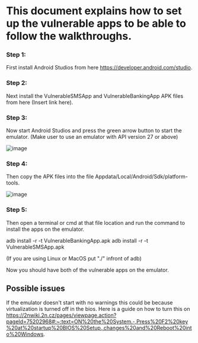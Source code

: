 # This document explains how to set up the vulnerable apps to be able to follow the walkthroughs.

### Step 1:
First install Android Studios from here https://developer.android.com/studio.


### Step 2:
Next install the VulnerableSMSApp and VulnerableBankingApp APK files from here (Insert link here).


### Step 3:
Now start Android Studios and press the green arrow button to start the emulator. (Make user to use an emulator with API version 27 or above)


![image](https://user-images.githubusercontent.com/45278231/111658585-64f5a900-8804-11eb-859b-62129339cf7a.png)


### Step 4:
Then copy the APK files into the file Appdata/Local/Android/Sdk/platform-tools.


![image](https://user-images.githubusercontent.com/45278231/111658795-95d5de00-8804-11eb-90bf-74377fdad6a2.png)


### Step 5:
Then open a terminal or cmd at that file location and run the command to install the apps on the emulator.


adb install -r -t VulnerableBankingApp.apk
adb install -r -t VulnerableSMSApp.apk


(If you are using Linux or MacOS put "./" infront of adb)


Now you should have both of the vulnerable apps on the emulator.


## Possible issues
If the emulator doesn't start with no warnings this could be because virtualization is turned off in the bios. Here is a guide on how to turn this on https://2nwiki.2n.cz/pages/viewpage.action?pageId=75202968#:~:text=ON%20the%20System.-,Press%20F2%20key%20at%20startup%20BIOS%20Setup.,changes%20and%20Reboot%20into%20Windows.
